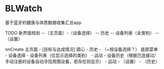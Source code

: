 # BLWatch
基于蓝牙的健康与体质数据收集汇总app

TODO
新界面规划
--（主页面）-（设备选择）
-- 历史
-- 设备列表（全类别）
--（设置）

onCreate
	主页面 - [目标与达成情况]	圆心 - 历史 - （+按设备选择？）
								底部菜单 - 设备选择 - 设备列表（仅显示选择的类别） - 运动
										 - 设备历史（根据已连接过/手动注册的设备自动寻找周围设备，若存在则显示） - 运动
										 - （设置）
										 - （历史）
